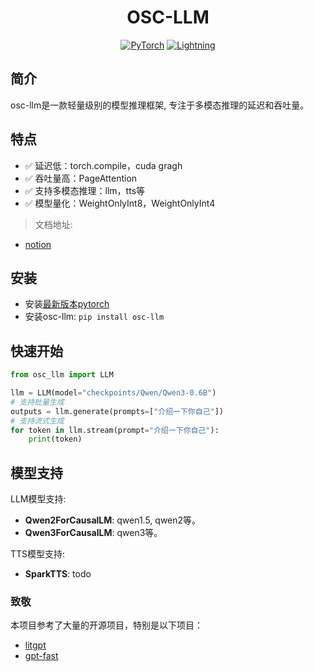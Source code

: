 <div align='center'>

# OSC-LLM
<a href="https://pytorch.org/get-started/locally/"><img alt="PyTorch" src="https://img.shields.io/badge/PyTorch-ee4c2c?logo=pytorch&logoColor=white"></a>
<a href="https://lightning.ai/docs/overview/getting-started"><img alt="Lightning" src="https://img.shields.io/badge/-Lightning-792ee5?logo=pytorchlightning&logoColor=white"></a>

</div>

## 简介

osc-llm是一款轻量级别的模型推理框架, 专注于多模态推理的延迟和吞吐量。

## 特点

- ✅ 延迟低：torch.compile，cuda gragh
- ✅ 吞吐量高：PageAttention
- ✅ 支持多模态推理：llm，tts等
- ✅ 模型量化：WeightOnlyInt8，WeightOnlyInt4

> 文档地址:
- [notion](https://wangmengdi.notion.site/OSC-LLM-5a04563d88464530b3d32b31e27c557a)

## 安装

- 安装[最新版本pytorch](https://pytorch.org/get-started/locally/)
- 安装osc-llm: `pip install osc-llm`

## 快速开始

```python
from osc_llm import LLM

llm = LLM(model="checkpoints/Qwen/Qwen3-0.6B")
# 支持批量生成
outputs = llm.generate(prompts=["介绍一下你自己"])
# 支持流式生成
for token in llm.stream(prompt="介绍一下你自己"):
    print(token)
```

## 模型支持

LLM模型支持:
- **Qwen2ForCausalLM**: qwen1.5, qwen2等。
- **Qwen3ForCausalLM**: qwen3等。

TTS模型支持:
- **SparkTTS**: todo


### 致敬
本项目参考了大量的开源项目，特别是以下项目：

- [litgpt](https://github.com/Lightning-AI/litgpt)
- [gpt-fast](https://github.com/pytorch-labs/gpt-fast)